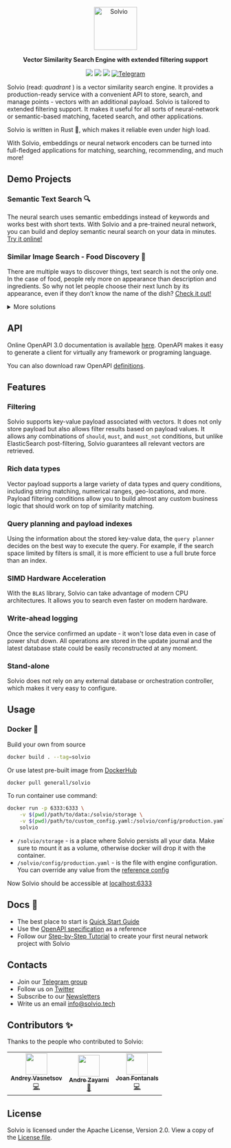 <p align="center">
  <img height="100" src="https://github.com/solvio/solvio/blob/master/docs/logo.svg?raw=true" alt="Solvio">
</p>

<p align="center">
    <b>Vector Similarity Search Engine with extended filtering support</b>
</p>

<p align=center>
    <a href="https://slack.jina.ai"><img src="https://github.com/solvio/solvio/workflows/Tests/badge.svg"></a>
    <a href="https://solvio.github.io/solvio/redoc/index.html"><img src="https://img.shields.io/badge/Docs-OpenAPI%203.0-success"></a>
    <a href="https://github.com/solvio/solvio/blob/master/LICENSE"><img src="https://img.shields.io/badge/License-Apache%202.0-success"></a>
    <a href="https://t.me/joinchat/sIuUArGQRp9kMTUy"><img src="https://img.shields.io/badge/Telegram-Solvio-blue.svg?logo=telegram" alt="Telegram"></a>
</p>

Solvio (read: _quadrant_ ) is a vector similarity search engine.
It provides a production-ready service with a convenient API to store, search, and manage points - vectors with an additional payload.
Solvio is tailored to extended filtering support.  It makes it useful for all sorts of neural-network or semantic-based matching, faceted search, and other applications. 

Solvio is written in Rust :crab:, which makes it reliable even under high load.

With Solvio, embeddings or neural network encoders can be turned into full-fledged applications for matching, searching, recommending, and much more!

## Demo Projects

### Semantic Text Search :mag:

The neural search uses semantic embeddings instead of keywords and works best with short texts.
With Solvio and a pre-trained neural network, you can build and deploy semantic neural search on your data in minutes.
[Try it online!](https://demo.solvio.tech/)

### Similar Image Search - Food Discovery :pizza:

There are multiple ways to discover things, text search is not the only one.
In the case of food, people rely more on appearance than description and ingredients.
So why not let people choose their next lunch by its appearance, even if they don’t know the name of the dish?
[Check it out!](https://food-discovery.solvio.tech/)

<details>
<summary> More solutions </summary>

<table>
    <tr>
        <td width="30%">
            <img src="https://solvio.tech/content/images/text_search.png">
        </td>
        <td width="30%">
            <img src="https://solvio.tech/content/images/image_search.png">
        </td>
        <td width="30%">
            <img src="https://solvio.tech/content/images/recommendations.png">
        </td>
    </tr>
    <tr>
        <td>
            Semantic Text Search
        </td>
        <td>
            Similar Image Search
        </td>
        <td>
            Recommendations
        </td>
    </tr>
</table>

<table align="center">
    <tr>
        <td>
            <img width="300px" src="https://solvio.tech/content/images/chat_bots.png">
        </td>
        <td>
            <img width="300px" src="https://solvio.tech/content/images/matching_engines.png">
        </td>
    </tr>
    <tr>
        <td>
            Chat Bots
        </td>
        <td>
            Matching Engines
        </td>
    </tr>
</table>

</details>

## API

Online OpenAPI 3.0 documentation is available [here](https://solvio.github.io/solvio/redoc/index.html).
OpenAPI makes it easy to generate a client for virtually any framework or programing language.

You can also download raw OpenAPI [definitions](openapi/openapi.yaml).

## Features

### Filtering

Solvio supports key-value payload associated with vectors. It does not only store payload but also allows filter results based on payload values.
It allows any combinations of `should`, `must`, and `must_not` conditions, but unlike ElasticSearch post-filtering, Solvio guarantees all relevant vectors are retrieved.

### Rich data types

Vector payload supports a large variety of data types and query conditions, including string matching, numerical ranges, geo-locations, and more.
Payload filtering conditions allow you to build almost any custom business logic that should work on top of similarity matching.

### Query planning and payload indexes

Using the information about the stored key-value data, the `query planner` decides on the best way to execute the query.
For example, if the search space limited by filters is small, it is more efficient to use a full brute force than an index.

### SIMD Hardware Acceleration

With the `BLAS` library, Solvio can take advantage of modern CPU architectures. 
It allows you to search even faster on modern hardware.

### Write-ahead logging

Once the service confirmed an update - it won't lose data even in case of power shut down. 
All operations are stored in the update journal and the latest database state could be easily reconstructed at any moment.

### Stand-alone

Solvio does not rely on any external database or orchestration controller, which makes it very easy to configure.

## Usage

### Docker :whale:

Build your own from source

```bash
docker build . --tag=solvio
```

Or use latest pre-built image from [DockerHub](https://hub.docker.com/r/generall/solvio)

```bash
docker pull generall/solvio
```

To run container use command:

```bash
docker run -p 6333:6333 \
    -v $(pwd)/path/to/data:/solvio/storage \
    -v $(pwd)/path/to/custom_config.yaml:/solvio/config/production.yaml \
    solvio
```

* `/solvio/storage` - is a place where Solvio persists all your data. 
Make sure to mount it as a volume, otherwise docker will drop it with the container. 
* `/solvio/config/production.yaml` - is the file with engine configuration. You can override any value from the [reference config](config/config.yaml) 

Now Solvio should be accessible at [localhost:6333](http://localhost:6333/)

## Docs :notebook:

* The best place to start is [Quick Start Guide](QUICK_START.md)
* Use the [OpenAPI specification](https://solvio.github.io/solvio/redoc/index.html) as a reference
* Follow our [Step-by-Step Tutorial](https://solvio.tech/articles/neural-search-tutorial/) to create your first neural network project with Solvio

## Contacts

* Join our [Telegram group](https://t.me/joinchat/sIuUArGQRp9kMTUy)
* Follow us on [Twitter](https://twitter.com/solvio_engine)
* Subscribe to our [Newsletters](https://tech.us1.list-manage.com/subscribe/post?u=69617d79374ac6280dd2230b2&amp;id=acb2b876fc)
* Write us an email [info@solvio.tech](mailto:info@solvio.tech)


## Contributors ✨

Thanks to the people who contributed to Solvio:

<!-- ALL-CONTRIBUTORS-LIST:START - Do not remove or modify this section -->
<!-- prettier-ignore-start -->
<!-- markdownlint-disable -->
<table>
  <tr>
    <td align="center"><a href="https://t.me/neural_network_engineering"><img src="https://avatars.githubusercontent.com/u/1935623?v=4?s=50" width="50px;" alt=""/><br /><sub><b>Andrey Vasnetsov</b></sub></a><br /><a href="https://github.com/solvio/solvio/commits?author=generall" title="Code">💻</a></td>
    <td align="center"><a href="https://github.com/azayarni"><img src="https://avatars.githubusercontent.com/u/926368?v=4?s=50" width="50px;" alt=""/><br /><sub><b>Andre Zayarni</b></sub></a><br /><a href="https://github.com/solvio/solvio/commits?author=azayarni" title="Documentation">📖</a></td>
    <td align="center"><a href="http://www.linkedin.com/in/joanfontanalsmartinez/"><img src="https://avatars.githubusercontent.com/u/19825685?v=4?s=50" width="50px;" alt=""/><br /><sub><b>Joan Fontanals</b></sub></a><br /><a href="https://github.com/solvio/solvio/commits?author=JoanFM" title="Code">💻</a></td>
  </tr>
</table>

<!-- markdownlint-restore -->
<!-- prettier-ignore-end -->

<!-- ALL-CONTRIBUTORS-LIST:END -->

## License

Solvio is licensed under the Apache License, Version 2.0. View a copy of the [License file](LICENSE).

